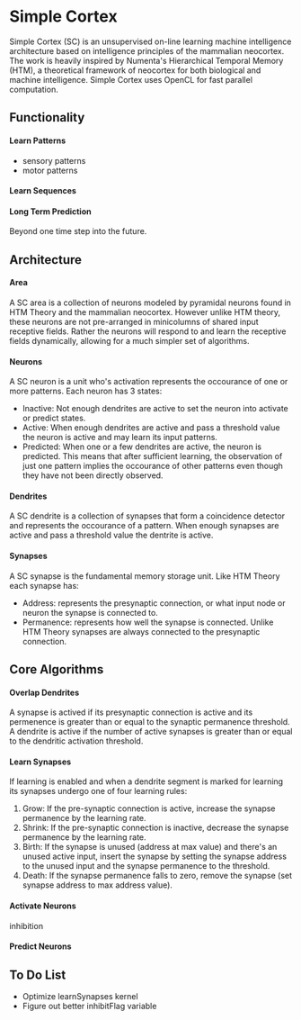 # Simple Cortex

Simple Cortex (SC) is an unsupervised on-line learning machine intelligence architecture based on intelligence principles of the mammalian neocortex.  The work is heavily inspired by Numenta's Hierarchical Temporal Memory (HTM), a theoretical framework of neocortex for both biological and machine intelligence.  Simple Cortex uses OpenCL for fast parallel computation.

## Functionality

#### Learn Patterns

- sensory patterns
- motor patterns

#### Learn Sequences

#### Long Term Prediction

Beyond one time step into the future.

## Architecture

#### Area

A SC area is a collection of neurons modeled by pyramidal neurons found in HTM Theory and the mammalian neocortex.  However unlike HTM theory, these neurons are not pre-arranged in minicolumns of shared input receptive fields.  Rather the neurons will respond to and learn the receptive fields dynamically, allowing for a much simpler set of algorithms.

#### Neurons

A SC neuron is a unit who's activation represents the occourance of one or more patterns.  Each neuron has 3 states:
- Inactive: Not enough dendrites are active to set the neuron into activate or predict states.
- Active: When enough dendrites are active and pass a threshold value the neuron is active and may learn its input patterns.
- Predicted: When one or a few dendrites are active, the neuron is predicted.  This means that after sufficient learning, the observation of just one pattern implies the occourance of other patterns even though they have not been directly observed. 

#### Dendrites

A SC dendrite is a collection of synapses that form a coincidence detector and represents the occourance of a pattern.  When enough synapses are active and pass a threshold value the dentrite is active.

#### Synapses

A SC synapse is the fundamental memory storage unit.  Like HTM Theory each synapse has:
- Address: represents the presynaptic connection, or what input node or neuron the synapse is connected to.
- Permanence: represents how well the synapse is connected.  Unlike HTM Theory synapses are always connected to the presynaptic connection.

## Core Algorithms

#### Overlap Dendrites

A synapse is actived if its presynaptic connection is active and its permenence is greater than or equal to the synaptic permanence threshold.  A dendrite is active if the number of active synapses is greater than or equal to the dendritic activation threshold.

#### Learn Synapses

If learning is enabled and when a dendrite segment is marked for learning its synapses undergo one of four learning rules:

1. Grow: If the pre-synaptic connection is active, increase the synapse permanence by the learning rate.
2. Shrink: If the pre-synaptic connection is inactive, decrease the synapse permanence by the learning rate.
3. Birth: If the synapse is unused (address at max value) and there's an unused active input, insert the synapse by setting the synapse address to the unused input and the synapse permanence to the threshold.
4. Death: If the synapse permanence falls to zero, remove the synapse (set synapse address to max address value).

#### Activate Neurons

inhibition

#### Predict Neurons

## To Do List
- Optimize learnSynapses kernel
- Figure out better inhibitFlag variable
